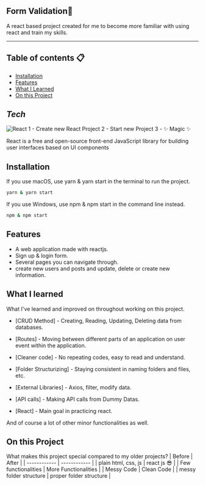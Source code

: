## Form Validation📝

A react based project created for me to become 
more familiar with using react and train my skills. 

-------
## Table of contents 📋
* [Installation](#installation)
* [Features](#features)
* [What I Learned](#what-i-learned)
* [On this Project](#on-this-project)
## _Tech_

![React](https://img.shields.io/badge/react-%2320232a.svg?style=for-the-badge&logo=react&logoColor=%2361DAFB)
1 - Create new React Project
2 - Start new Project
3 - ✨ Magic ✨

React is a free and open-source front-end JavaScript library for building user interfaces based on UI components



## Installation

If you use macOS, use yarn & yarn start in the terminal to run the project.
```sh
yarn & yarn start
```
If you use Windows, use npm & npm start in the command line instead.
```sh
npm & npm start
```


## Features
- A web application made with reactjs.
- Sign up & login form.
- Several pages you can navigate through.
- create new users and posts and update, delete or create new information.

## What I learned

What I've learned and improved on throughout working on this project.

- [CRUD Method] - Creating, Reading, Updating, Deleting data from databases.

- [Routes] - Moving between different parts of an application on user event within the application.

- [Cleaner code] - No repeating codes, easy to read and understand.
- [Folder Structurizing] - Staying consistent in naming folders and files, etc.
- [External Libraries] - Axios, filter, modify data.
- [API calls] - Making API calls from Dummy Datas.
- [React] - Main goal in practicing react.

And of course a lot of other minor functionalities as well.

## On this Project
What makes this project special compared to my older projects?
| Before |  After |
| ------------ | ------------ |
| plain html, css, js | react js 😎 |
| Few functionalities | More Functionalities |
| Messy Code | Clean Code |
| messy folder structure | proper folder structure |